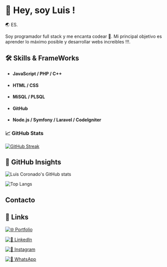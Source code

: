 
# 🥷​ Hey, soy Luis !



🌏​ ES.

Soy programador full stack y me encanta codear 🚀​.
Mi principal objetivo es aprender lo máximo posible y desarrollar webs increibles !!!.

## 🛠 Skills & FrameWorks

- #### JavaScript / PHP / C++
- #### HTML / CSS
- #### MiSQL / PLSQL
- #### GitHub
- #### Node.js / Symfony / Laravel / CodeIgniter

### 📈​ GitHub Stats 

[![GitHub Streak](https://github-readme-streak-stats.herokuapp.com?user=LuisCoronado-dev&theme=merko)](https://git.io/streak-stats)

## 🧠 GitHub Insights

![Luis Coronado's GitHub stats](https://github-readme-stats.vercel.app/api?username=LuisCoronado-dev&show_icons=true&theme=merko)

![Top Langs](https://github-readme-stats.vercel.app/api/top-langs/?username=LuisCoronado-dev&hide_progress=true)

## Contacto

## 🔗 Links

[![🌐 Portfolio](https://img.shields.io/badge/Portfolio-000000?style=for-the-badge&logo=ko-fi&logoColor=white)]()

[![💼 LinkedIn](https://img.shields.io/badge/LinkedIn-0A66C2?style=for-the-badge&logo=linkedin&logoColor=white)](https://www.linkedin.com/in/luis-coronado-323ba01b6/)

[![📸 Instagram](https://img.shields.io/badge/Instagram-E4405F?style=for-the-badge&logo=instagram&logoColor=white)](https://www.instagram.com/_.luiscoronado?igsh=MXF2bnduOGRmazd0aA==)

[![💬 WhatsApp](https://img.shields.io/badge/WhatsApp-25D366?style=for-the-badge&logo=whatsapp&logoColor=white)](https://wa.me/34695261396)
